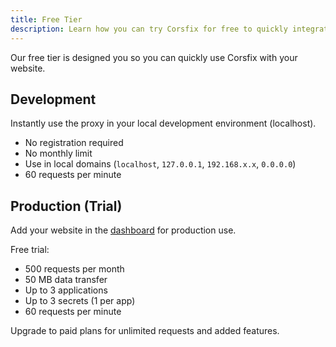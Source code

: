 ```yaml
---
title: Free Tier
description: Learn how you can try Corsfix for free to quickly integrate your website.
---
```


Our free tier is designed you so you can quickly use Corsfix with your website.

## Development

Instantly use the proxy in your local development environment (localhost).

- No registration required
- No monthly limit
- Use in local domains (`localhost`, `127.0.0.1`, `192.168.x.x`, `0.0.0.0`)
- 60 requests per minute

## Production (Trial)

Add your website in the [dashboard](/docs/dashboard/application) for production use.

Free trial:

- 500 requests per month
- 50 MB data transfer
- Up to 3 applications
- Up to 3 secrets (1 per app)
- 60 requests per minute

Upgrade to paid plans for unlimited requests and added features.
